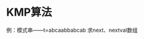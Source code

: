 


# KMP算法
例：模式串——t=abcaabbabcab
求next、nextval数组

<!--stackedit_data:
eyJoaXN0b3J5IjpbMzk1OTI4Mjk0XX0=
-->